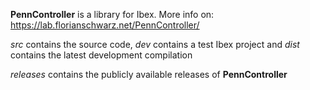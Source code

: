 **PennController** is a library for Ibex. More info on: https://lab.florianschwarz.net/PennController/

*src* contains the source code, *dev* contains a test Ibex project and *dist* contains the latest development compilation

*releases* contains the publicly available releases of **PennController**